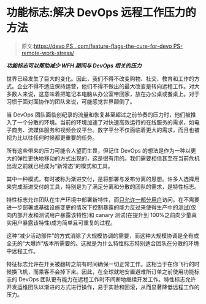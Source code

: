 # 功能标志:解决 DevOps 远程工作压力的方法

> 原文:[https://devo PS . com/feature-flags-the-cure-for-devo PS-remote-work-stress/](https://devops.com/feature-flags-the-cure-for-devops-remote-work-stress/)

***功能标志可以帮助减少 WFH 期间与 DevOps 相关的压力***

世界已经发生了巨大的变化。因此，我们不得不改变购物、社交、教育和工作的方式。企业不得不适应保持运营，他们不得不做出的最大改变是转向远程工作。对大多数人来说，这意味着把笔记本电脑从办公室带回家，放在办公桌或餐桌上。对于习惯于面对面协作的团队来说，可能感觉世界颠倒了。

当 DevOps 团队面临创纪录的流量和恢复甚至超过之前节奏的压力时，他们被推入了一个分散的环境。当前的环境加速了对快速高效运行的在线服务的需求，如电子商务、流媒体服务和视频会议平台。数字平台不仅面临着更大的需求，而且也被视为比以往任何时候都更重要的任务。

所有这些带来的压力可能令人望而生畏，但记住 DevOps 的想法是作为一种以更大的弹性更快地移动的方式出现的，这是很有用的。我们需要相信甚至在当前危机出现之前就已经成为“新常态”的模式和工具。

其中一种模式，有时被称为渐进交付，是将部署与发布分离的思想。许多人选择用来完成渐进交付的工具，特别是为了满足分离和分散的团队的需求，是特性标志。

特性标志允许团队在生产环境中部署新特性，而[只允许一部分用户](https://devops.com/the-relationship-between-feature-flags-and-devops/)访问。在不需要进一步部署或基础设施变更的情况下控制暴露的能力反过来使得生产中的[测试](https://www.split.io/blog/how-to-implement-testing-in-production/)(仅向内部开发和测试用户暴露该特性)和 canary 测试(在提升到 100%之前向少量真实用户暴露该特性)成为简单且可重复的过程。

这种“减少活动部件”的方式消除了大规模协调的需要，而这种大规模协调是全有或全无的“大爆炸”版本所需要的。这就是为什么特性标志特别适合团队在分散的环境中远程工作。

特征标志允许在开关被翻转之前有时间确保一切正常工作。这相当于在你飞行的时候换飞机，而乘客不会掉下来。因此，在全球就地安置避难所订单之前使用功能标志的 DevOps 团队更有能力在远程工作时不间断地继续开发工作。特性标志允许开发运维团队以渐进的方式进行操作，易于实验和回滚，从而显著降低远程工作的压力。